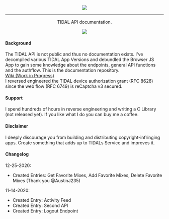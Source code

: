 <p align="center">
  <a href="https://github.com/openTIDAL/openTIDAL.js" target="_blank">
    <img src="https://colo.vaaski.com/static/openTIDAL-banner.svg">
  </a>
</p>
<hr>

<p align="center">
  TIDAL API documentation.
</p>

<p align="center">
  <a href="https://ko-fi.com/H2H12FS8P" alt="kofi">
    <img src="https://www.ko-fi.com/img/githubbutton_sm.svg">
  </a>
</p>

#### Background
The TIDAL API is not public and thus no documentation exists. I've decompiled various TIDAL App Versions and debundled the Browser JS App to gain some knowledge about the endpoints, general API functions and the authflow. This is the documentation repository.\
[Wiki (Work in Progress)](https://github.com/openTIDAL/docTIDAL/wiki) \
I reversed engineered the TIDAL device authorization grant (RFC 8628) since the web flow (RFC 6749) is reCaptcha v3 secured. 

#### Support
I spend hundreds of hours in reverse engineering and writing a C Library (not released yet). If you like what I do you can buy me a coffee.

#### Disclaimer
I deeply discourage you from building and distributing copyright-infringing apps. Create something that adds up to TIDALs Service and improves it.

#### Changelog

12-25-2020:
  - Created Entries: Get Favorite Mixes, Add Favorite Mixes, Delete Favorite Mixes (Thank you @AustinJ235)

11-14-2020:
  - Created Entry: Activity Feed 
  - Created Entry: Second API
  - Created Entry: Logout Endpoint

